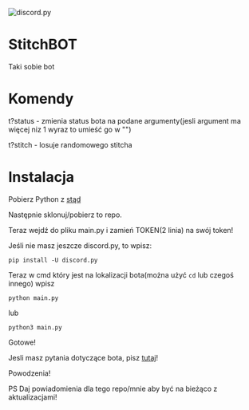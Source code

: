 ![discord.py](https://img.shields.io/badge/Using-discord.py-success)
# StitchBOT
Taki sobie bot
# Komendy
t?status - zmienia status bota na podane argumenty(jesli argument ma więcej niz 1 wyraz to umieść go w "")

t?stitch - losuje randomowego stitcha
# Instalacja
Pobierz Python z [stąd](https://python.org/)

Następnie sklonuj/pobierz to repo.

Teraz wejdź do pliku main.py i zamień TOKEN(2 linia) na swój token!

Jeśli nie masz jeszcze discord.py, to wpisz:

```
pip install -U discord.py
```
Teraz w cmd który jest na lokalizacji bota(można użyć `cd` lub czegoś innego) wpisz 
```
python main.py
```
lub
```
python3 main.py
```
Gotowe!

Jesli masz pytania dotyczące bota, pisz [tutaj](https://github.com/reksio2947LOL/StitchBOT/issues)!

Powodzenia!


PS Daj powiadomienia dla tego repo/mnie aby być na bieżąco z aktualizacjami!
